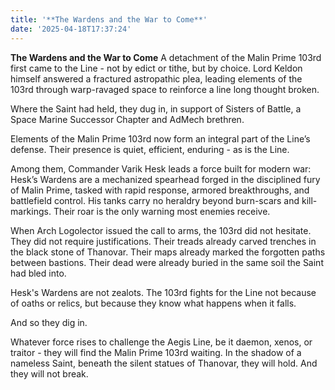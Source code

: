 ```yaml
---
title: '**The Wardens and the War to Come**'
date: '2025-04-18T17:37:24'
---
```


<!-- TOC -->



<!-- /TOC -->

**The Wardens and the War to Come**
A detachment of the Malin Prime 103rd first came to the Line - not by edict or tithe, but by choice. Lord Keldon himself answered a fractured astropathic plea, leading elements of the 103rd through warp-ravaged space to reinforce a line long thought broken.

Where the Saint had held, they dug in, in support of Sisters of Battle, a Space Marine Successor Chapter and AdMech brethren.

Elements of the Malin Prime 103rd now form an integral part of the Line’s defense. Their presence is quiet, efficient, enduring - as is the Line. 

Among them, Commander Varik Hesk leads a force built for modern war: Hesk’s Wardens are a mechanized spearhead forged in the disciplined fury of Malin Prime, tasked with rapid response, armored breakthroughs, and battlefield control. His tanks carry no heraldry beyond burn-scars and kill-markings. Their roar is the only warning most enemies receive.

When Arch Logolector issued the call to arms, the 103rd did not hesitate. They did not require justifications. Their treads already carved trenches in the black stone of Thanovar. Their maps already marked the forgotten paths between bastions. Their dead were already buried in the same soil the Saint had bled into.

Hesk's Wardens are not zealots. The 103rd fights for the Line not because of oaths or relics, but because they know what happens when it falls. 

And so they dig in.

Whatever force rises to challenge the Aegis Line, be it daemon, xenos, or traitor - they will find the Malin Prime 103rd waiting. In the shadow of a nameless Saint, beneath the silent statues of Thanovar, they will hold. And they will not break.
